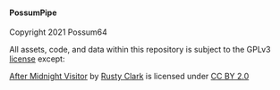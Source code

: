 #### PossumPipe
Copyright 2021 Possum64

All assets, code, and data within this repository is subject to the GPLv3 [license](LICENSE) except:

[After Midnight Visitor](possumpipe-qt/confused-possum.webp) by [Rusty Clark](https://www.flickr.com/photos/rusty_clark/8605568026) is licensed under [CC BY 2.0](https://creativecommons.org/licenses/by/2.0/)
